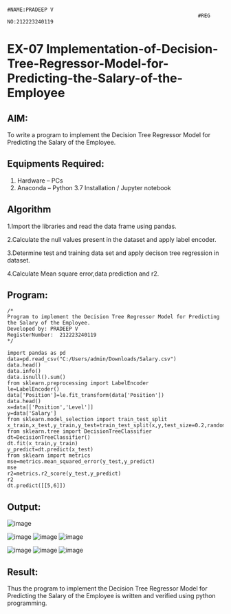                                                                   #NAME:PRADEEP V
                                                                  #REG NO:212223240119

# EX-07 Implementation-of-Decision-Tree-Regressor-Model-for-Predicting-the-Salary-of-the-Employee

## AIM:
To write a program to implement the Decision Tree Regressor Model for Predicting the Salary of the Employee.

## Equipments Required:
1. Hardware – PCs
2. Anaconda – Python 3.7 Installation / Jupyter notebook

## Algorithm
1.Import the libraries and read the data frame using pandas.

2.Calculate the null values present in the dataset and apply label encoder.

3.Determine test and training data set and apply decison tree regression in dataset.

4.Calculate Mean square error,data prediction and r2. 

## Program:
```
/*
Program to implement the Decision Tree Regressor Model for Predicting the Salary of the Employee.
Developed by: PRADEEP V
RegisterNumber:  212223240119
*/
```
```
import pandas as pd
data=pd.read_csv("C:/Users/admin/Downloads/Salary.csv")
data.head()
data.info()
data.isnull().sum()
from sklearn.preprocessing import LabelEncoder
le=LabelEncoder()
data['Position']=le.fit_transform(data['Position'])
data.head()
x=data[['Position','Level']]
y=data['Salary']
from sklearn.model_selection import train_test_split
x_train,x_test,y_train,y_test=train_test_split(x,y,test_size=0.2,random_state=2)
from sklearn.tree import DecisionTreeClassifier
dt=DecisionTreeClassifier()
dt.fit(x_train,y_train)
y_predict=dt.predict(x_test)
from sklearn import metrics
mse=metrics.mean_squared_error(y_test,y_predict)
mse
r2=metrics.r2_score(y_test,y_predict)
r2
dt.predict([[5,6]])
```

## Output:
![image](https://github.com/velupradeep/Implementation-of-Decision-Tree-Regressor-Model-for-Predicting-the-Salary-of-the-Employee/assets/150329341/4ec42f3c-a0b8-4a21-a17b-aee8d7792501)


![image](https://github.com/velupradeep/Implementation-of-Decision-Tree-Regressor-Model-for-Predicting-the-Salary-of-the-Employee/assets/150329341/f538478e-3a6d-41c7-a090-ff511d526711)
![image](https://github.com/velupradeep/Implementation-of-Decision-Tree-Regressor-Model-for-Predicting-the-Salary-of-the-Employee/assets/150329341/4737be78-268b-4038-9393-d9a326a0e558)
![image](https://github.com/velupradeep/Implementation-of-Decision-Tree-Regressor-Model-for-Predicting-the-Salary-of-the-Employee/assets/150329341/8ae4633e-8908-4044-895a-a168169d6389)


![image](https://github.com/velupradeep/Implementation-of-Decision-Tree-Regressor-Model-for-Predicting-the-Salary-of-the-Employee/assets/150329341/f9556ad1-4a4d-48cf-b8c0-b1e1c28d771a)
![image](https://github.com/velupradeep/Implementation-of-Decision-Tree-Regressor-Model-for-Predicting-the-Salary-of-the-Employee/assets/150329341/587cc1dc-0619-4621-986b-05d10e8df35a)
![image](https://github.com/velupradeep/Implementation-of-Decision-Tree-Regressor-Model-for-Predicting-the-Salary-of-the-Employee/assets/150329341/b7ea58e3-1bcf-493d-b967-45401b7fbb47)












## Result:
Thus the program to implement the Decision Tree Regressor Model for Predicting the Salary of the Employee is written and verified using python programming.
